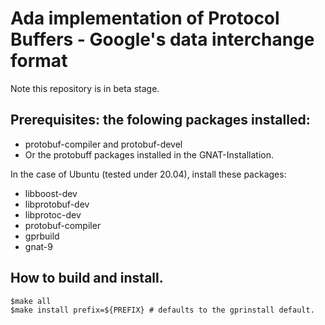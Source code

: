 # Ada implementation of Protocol Buffers - Google's data interchange format

Note this repository is in beta stage.

## Prerequisites: the folowing packages installed:
* protobuf-compiler and protobuf-devel
* Or the protobuff packages installed in the GNAT-Installation.

In the case of Ubuntu (tested under 20.04), install these packages:

- libboost-dev
- libprotobuf-dev
- libprotoc-dev
- protobuf-compiler
- gprbuild
- gnat-9

## How to build and install.

```
$make all
$make install prefix=${PREFIX} # defaults to the gprinstall default.
```
